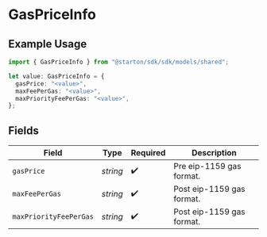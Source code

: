# GasPriceInfo

## Example Usage

```typescript
import { GasPriceInfo } from "@starton/sdk/sdk/models/shared";

let value: GasPriceInfo = {
  gasPrice: "<value>",
  maxFeePerGas: "<value>",
  maxPriorityFeePerGas: "<value>",
};
```

## Fields

| Field                     | Type                      | Required                  | Description               |
| ------------------------- | ------------------------- | ------------------------- | ------------------------- |
| `gasPrice`                | *string*                  | :heavy_check_mark:        | Pre eip-1159 gas format.  |
| `maxFeePerGas`            | *string*                  | :heavy_check_mark:        | Post eip-1159 gas format. |
| `maxPriorityFeePerGas`    | *string*                  | :heavy_check_mark:        | Post eip-1159 gas format. |